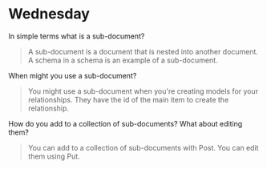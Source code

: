 # Wednesday
In simple terms what is a sub-document?
>A sub-document is a document that is nested into another document. A schema in a schema is an example of a sub-document.

When might you use a sub-document?
>You might use a sub-document when you're creating models for your relationships. They have the id of the main item to create the relationship.

How do you add to a collection of sub-documents? What about editing them?
>You can add to a collection of sub-documents with Post. You can edit them using Put.
